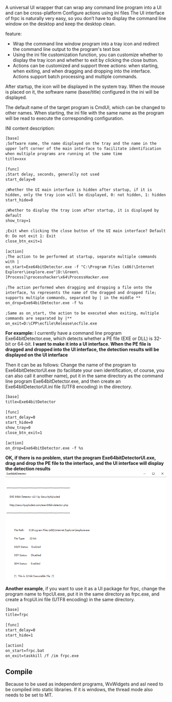 A universal UI wrapper that can wrap any command line program into a UI and can be cross-platform
Configure actions using ini files
The UI interface of frpc is naturally very easy, so you don’t have to display the command line window on the desktop and keep the desktop clean.

feature:  
- Wrap the command line window program into a tray icon and redirect the command line output to the program's text box
- Using the ini file customization function, you can customize whether to display the tray icon and whether to exit by clicking the close button.
- Actions can be customized and support three actions: when starting, when exiting, and when dragging and dropping into the interface. Actions support batch processing and multiple commands.

After startup, the icon will be displayed in the system tray. When the mouse is placed on it, the software name (base/title) configured in the ini will be displayed.

The default name of the target program is CmdUI, which can be changed to other names. When starting, the ini file with the same name as the program will be read to execute the corresponding configuration.

INI content description:

```
[base]
;Software name, the name displayed on the tray and the name in the upper left corner of the main interface to facilitate identification when multiple programs are running at the same time
title=xxx

[func]
;Start delay, seconds, generally not used
start_delay=0

;Whether the UI main interface is hidden after startup, if it is hidden, only the tray icon will be displayed, 0: not hidden, 1: hidden
start_hide=0

;Whether to display the tray icon after startup, it is displayed by default
show_tray=1

;Exit when clicking the close button of the UI main interface? Default 0: Do not exit 1: Exit
close_btn_exit=1

[action]
;The action to be performed at startup, separate multiple commands with |
on_start=Exe64bitDetector.exe -f "C:\Program Files (x86)\Internet Explorer\iexplore.exe"|D:\Green\[Process]\processhacker\x64\ProcessHacker.exe

;The action performed when dragging and dropping a file onto the interface, %s represents the name of the dragged and dropped file; supports multiple commands, separated by | in the middle **
on_drop=Exe64bitDetector.exe -f %s

;Same as on_start, the action to be executed when exiting, multiple commands are separated by |**
on_exit=D:\CPP\ecfile\Release\ecfile.exe
```


**For example:**
I currently have a command line program Exe64bitDetector.exe, which detects whether a PE file (EXE or DLL) is 32-bit or 64-bit.
**I want to make it into a UI interface. When the PE file is dragged and dropped into the UI interface, the detection results will be displayed on the UI interface**

Then it can be as follows:
Change the name of the program to Exe64bitDetectorUI.exe (to facilitate your own identification, of course, you can also call it another name), put it in the same directory as the command line program Exe64bitDetector.exe, and then create an Exe64bitDetectorUI.ini file (UTF8 encoding) in the directory.
  

```
[base]
title=Exe64bitDetector

[func]
start_delay=0
start_hide=0
show_tray=0
close_btn_exit=1

[action]
on_drop=Exe64bitDetector.exe -f %s
```


**OK, if there is no problem, start the program Exe64bitDetectorUI.exe, drag and drop the PE file to the interface, and the UI interface will display the detection results**
![image.png](https://raw.githubusercontent.com/startl/BatchUrlGenerator/master/BlogImg20230921155159.png)


**Another example**, if you want to use it as a UI package for frpc, change the program name to frpcUI.exe, put it in the same directory as frpc.exe, and create a frcpUI.ini file (UTF8 encoding) in the same directory.


```
[base]
title=frpc

[func]
start_delay=0
start_hide=1

[action]
on_start=frpc.bat
on_exit=taskkill /f /im frpc.exe
```


## Compile
Because to be used as independent programs, WxWidgets and asl need to be compiled into static libraries. If it is windows, the thread mode also needs to be set to MT.
